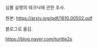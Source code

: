심볼 실행의 테크닉에 관한 조사.

원본: https://arxiv.org/pdf/1610.00502.pdf

블로그로 옮김.

https://blog.naver.com/turttle2s

